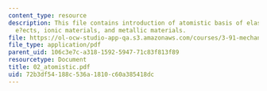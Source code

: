 ```yaml
---
content_type: resource
description: This file contains introduction of atomistic basis of elasticity, energetic
  e?ects, ionic materials, and metallic materials.
file: https://ol-ocw-studio-app-qa.s3.amazonaws.com/courses/3-91-mechanical-behavior-of-plastics-spring-2007/72b3df54188c536a1810c60a385418dc_02_atomistic.pdf
file_type: application/pdf
parent_uid: 106c3e7c-a318-1592-5947-71c83f813f89
resourcetype: Document
title: 02_atomistic.pdf
uid: 72b3df54-188c-536a-1810-c60a385418dc
---
```

